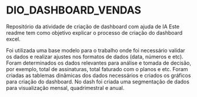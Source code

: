 # DIO_DASHBOARD_VENDAS
Repositório da atividade de criação de dashboard com ajuda de IA
Este readme tem como objetivo explicar o processo de criação do dashboard excel.


Foi utilizada uma base modelo para o trabalho onde foi necessário validar os dados e realizar ajustes nos formatos de dados (data, números e etc).
Foram determinados os dados relevantes para análise e tomada de decisão, por exemplo, total de assinaturas, total faturado com o planos e etc.
Foram criadas as tablemas dinâmicas dos dados necessários e criados os gráficos para criação do dashboard.
No dash foi criada uma segmentação de dados para visualização mensal, quadrimestral e anual.
